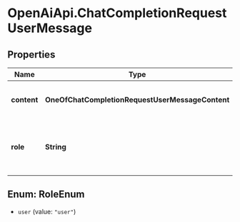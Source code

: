 # OpenAiApi.ChatCompletionRequestUserMessage

## Properties
Name | Type | Description | Notes
------------ | ------------- | ------------- | -------------
**content** | **OneOfChatCompletionRequestUserMessageContent** | The contents of the user message.  | 
**role** | **String** | The role of the messages author, in this case &#x60;user&#x60;. | 

<a name="RoleEnum"></a>
## Enum: RoleEnum

* `user` (value: `"user"`)

